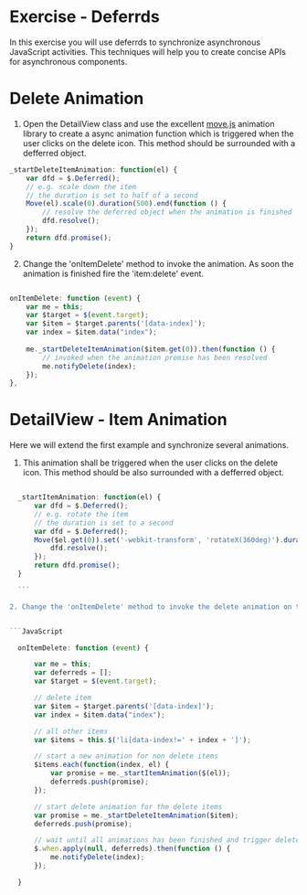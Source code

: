 Exercise - Deferrds
===================

In this exercise you will use deferrds to synchronize asynchronous JavaScript activities.
This techniques will help you to create concise APIs for asynchronous components.


Delete Animation
================

1. Open the DetailView class and use the excellent [move.js][1] animation library to create a async animation function which is triggered when the user clicks on the delete icon. This method should be surrounded with a defferred object.

  ```JavaScript
  _startDeleteItemAnimation: function(el) {
      var dfd = $.Deferred();
      // e.g. scale down the item 
      // the duration is set to half of a second
      Move(el).scale(0).duration(500).end(function () {
          // resolve the deferred object when the animation is finished
          dfd.resolve();
      });
      return dfd.promise();
  }  
  
  ```


2. Change the 'onItemDelete' method to invoke the animation. As soon the animation is finished fire the 'item:delete' event.

  ```JavaScript
  
  onItemDelete: function (event) {
      var me = this;
      var $target = $(event.target);
      var $item = $target.parents('[data-index]');
      var index = $item.data("index");
      
      me._startDeleteItemAnimation($item.get(0)).then(function () {
          // invoked when the animation promise has been resolved
          me.notifyDelete(index);
      });
  },

  ```

DetailView - Item Animation
===========================

Here we will extend the first example and synchronize several animations.

1. This animation shall be triggered when the user clicks on the delete icon. This method should be also surrounded with a defferred object.

  ```JavaScript

    _startItemAnimation: function(el) {
        var dfd = $.Deferred();
        // e.g. rotate the item
        // the duration is set to a second
        var dfd = $.Deferred();
        Move($el.get(0)).set('-webkit-transform', 'rotateX(360deg)').duration(1000).end(function () {
            dfd.resolve();
        });
        return dfd.promise();
    }

    ```

2. Change the 'onItemDelete' method to invoke the delete animation on the delete item and the item animation on all other items in the list. Collect all deferred objects into an array and use the Deferred.when() method to synchronize all animations.


  ```JavaScript

    onItemDelete: function (event) {

        var me = this;
        var deferreds = [];
        var $target = $(event.target);

        // delete item
        var $item = $target.parents('[data-index]');
        var index = $item.data("index");

        // all other items
        var $items = this.$('li[data-index!=' + index + ']');

        // start a new animation for non delete items
        $items.each(function(index, el) {
            var promise = me._startItemAnimation($(el));
            deferreds.push(promise);
        });

        // start delete animation for the delete items
        var promise = me._startDeleteItemAnimation($item);
        deferreds.push(promise);

        // wait until all animations has been finished and trigger delete action on the controller
        $.when.apply(null, deferreds).then(function () {
            me.notifyDelete(index);
        });

    }

  ```


  [1]: http://visionmedia.github.io/move.js "Move.js"
